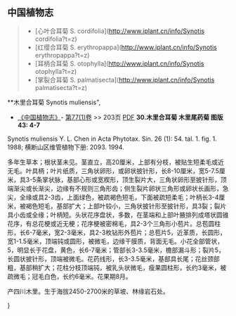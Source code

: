 

## 中国植物志

> * [心叶合耳菊  S.  cordifolia](http://www.iplant.cn/info/Synotis cordifolia?t=z)
> * [红缨合耳菊  S.  erythropappa](http://www.iplant.cn/info/Synotis erythropappa?t=z)
> * [耳柄合耳菊  S.  otophylla](http://www.iplant.cn/info/Synotis otophylla?t=z)
> * [掌裂合耳菊  S.  palmatisecta](http://www.iplant.cn/info/Synotis palmatisecta?t=z)


**木里合耳菊 Synotis muliensis",


* [《中国植物志》](http://www.iplant.cn/frps)- [第77(1)卷](http://www.iplant.cn/frps/vol/77(1)) >> 203页 [PDF](http://www.iplant.cn/frps/pdf/77(1)/203.PDF)
**30.木里合耳菊 木里尾药菊 图版43: 4-7**

Synotis muliensis Y. L. Chen in Acta Phytotax. Sin. 26 (1): 54. tal. 1. fig. 1. 1988; 横断山区维管植物下册: 2093. 1994.

多年生草本；根状茎未见。茎直立，高20厘米，上部有分枝，被贴生短柔毛或近无毛。叶具柄；叶片纸质，三角状卵形，或卵状披针形，长8-10厘米，宽5-7.5厘米，具3-5条掌状脉，基部心形或宽楔形，顶生裂片大，三角状卵形至披针形，顶端渐尖或长渐尖，边缘有不规则三角形齿；侧生裂片卵状三角形或卵状长画形，急尖，全缘或具2-3齿，上面绿色，被疏褐色短毛，下面被疏短柔毛；叶柄长3-4厘米，被褐色短毛，基部扩大；上部叶较小，三角状披针形至披针形，具3裂；裂片具小齿或全缘；叶柄短。头状花序盘状，多数，在茎端和上部叶腋排列成塔状圆锥花序，有总花梗或近无梗；花序梗被密棉毛，具2-3个三角形小苞片。总苞圆柱形，长6-7毫米，宽2-3毫米，具2-3枚钻形外苞片；总苞片5，近革质，长圆形，宽1-1.5毫米，顶端钝或圆形，被微毛，边缘干膜质，背面无毛。小花全部管状，5，明显长于花盘，黄色，长6-7毫米；管部长3-3.5毫米，檐部漏斗形；裂片5，长圆状披针形，顶端被微毛。花药线形，长3-3.5毫米，基部具长尾；花丝颈部粗，基部稍扩大；花柱分枝顶端钝，被乳头状微毛，瘦果圆柱形，长约3毫米，被疏微毛；冠毛白色，长约6毫米。花果期8月。

产四川木里。生于海拔2450-2700米的草坡、林缘岩石处。

}